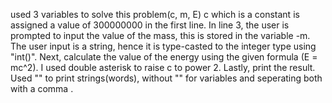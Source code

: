 
used 3 variables to solve this problem(c, m, E)
c which is a constant is assigned a value of 300000000 in the first line.
In line 3, the user is prompted to input the value of the mass, this is stored in the variable -m. The user input is a string, hence it is type-casted 
to the integer type using "int()".
Next, calculate the value of the energy using the given formula (E = mc^2). I used double asterisk to raise c to power 2.
Lastly, print the result. Used "" to print strings(words), without "" for variables and seperating both with a comma . 
